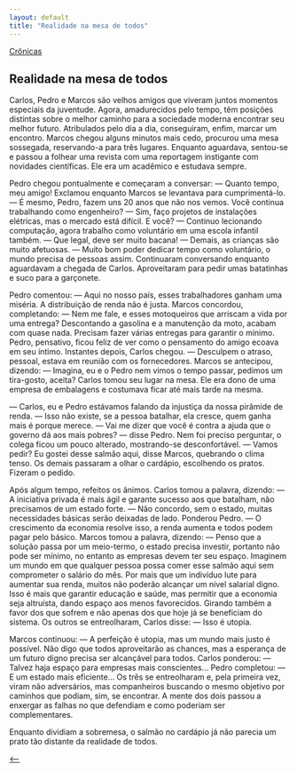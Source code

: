 ```yaml
---
layout: default
title: "Realidade na mesa de todos"
--- 
```




[Crônicas](./)

## Realidade na mesa de todos

Carlos, Pedro e Marcos são velhos amigos que viveram juntos momentos especiais da juventude. Agora, amadurecidos pelo tempo, têm posições distintas sobre o melhor caminho para a sociedade moderna encontrar seu melhor futuro. Atribulados pelo dia a dia, conseguiram, enfim, marcar um encontro. Marcos chegou alguns minutos mais cedo, procurou uma mesa sossegada, reservando-a para três lugares. Enquanto aguardava, sentou-se e passou a folhear uma revista com uma reportagem instigante com novidades científicas. Ele era um acadêmico e estudava sempre.

Pedro chegou pontualmente e começaram a conversar: — Quanto tempo, meu amigo! Exclamou enquanto Marcos se levantava para cumprimentá-lo. — É mesmo, Pedro, fazem uns 20 anos que não nos vemos. Você continua trabalhando como engenheiro? — Sim, faço projetos de instalações elétricas, mas o mercado está difícil. E você? — Continuo lecionando computação, agora trabalho como voluntário em uma escola infantil também. — Que legal, deve ser muito bacana! — Demais, as crianças são muito afetuosas. — Muito bom poder dedicar tempo como voluntário, o mundo precisa de pessoas assim. Continuaram conversando enquanto aguardavam a chegada de Carlos. Aproveitaram para pedir umas batatinhas e suco para a garçonete.

Pedro comentou: — Aqui no nosso país, esses trabalhadores ganham uma miséria. A distribuição de renda não é justa. Marcos concordou, completando: — Nem me fale, e esses motoqueiros que arriscam a vida por uma entrega? Descontando a gasolina e a manutenção da moto, acabam com quase nada. Precisam fazer várias entregas para garantir o mínimo. Pedro, pensativo, ficou feliz de ver como o pensamento do amigo ecoava em seu íntimo. Instantes depois, Carlos chegou. — Desculpem o atraso, pessoal, estava em reunião com os fornecedores. Marcos se antecipou, dizendo: — Imagina, eu e o Pedro nem vimos o tempo passar, pedimos um tira-gosto, aceita? Carlos tomou seu lugar na mesa. Ele era dono de uma empresa de embalagens e costumava ficar até mais tarde na mesma.

— Carlos, eu e Pedro estávamos falando da injustiça da nossa pirâmide de renda. — Isso não existe, se a pessoa batalhar, ela cresce, quem ganha mais é porque merece. — Vai me dizer que você é contra a ajuda que o governo dá aos mais pobres? — disse Pedro. Nem foi preciso perguntar, o colega ficou um pouco alterado, mostrando-se desconfortável. — Vamos pedir? Eu gostei desse salmão aqui, disse Marcos, quebrando o clima tenso. Os demais passaram a olhar o cardápio, escolhendo os pratos. Fizeram o pedido.

Após algum tempo, refeitos os ânimos. Carlos tomou a palavra, dizendo: — A iniciativa privada é mais ágil e garante sucesso aos que batalham, não precisamos de um estado forte. — Não concordo, sem o estado, muitas necessidades básicas serão deixadas de lado. Ponderou Pedro. — O crescimento da economia resolve isso, a renda aumenta e todos podem pagar pelo básico. Marcos tomou a palavra, dizendo: — Penso que a solução passa por um meio-termo, o estado precisa investir, portanto não pode ser mínimo, no entanto as empresas devem ter seu espaço. Imaginem um mundo em que qualquer pessoa possa comer esse salmão aqui sem comprometer o salário do mês. Por mais que um indivíduo lute para aumentar sua renda, muitos não poderão alcançar um nível salarial digno. Isso é mais que garantir educação e saúde, mas permitir que a economia seja altruísta, dando espaço aos menos favorecidos. Girando também a favor dos que sofrem e não apenas dos que hoje já se beneficiam do sistema. Os outros se entreolharam, Carlos disse: — Isso é utopia.

Marcos continuou: — A perfeição é utopia, mas um mundo mais justo é possível. Não digo que todos aproveitarão as chances, mas a esperança de um futuro digno precisa ser alcançável para todos. Carlos ponderou: — Talvez haja espaço para empresas mais conscientes… Pedro completou: — E um estado mais eficiente… Os três se entreolharam e, pela primeira vez, viram não adversários, mas companheiros buscando o mesmo objetivo por caminhos que podiam, sim, se encontrar. A mente dos dois passou a enxergar as falhas no que defendiam e como poderiam ser complementares.

Enquanto dividiam a sobremesa, o salmão no cardápio já não parecia um prato tão distante da realidade de todos.

[<--](./)